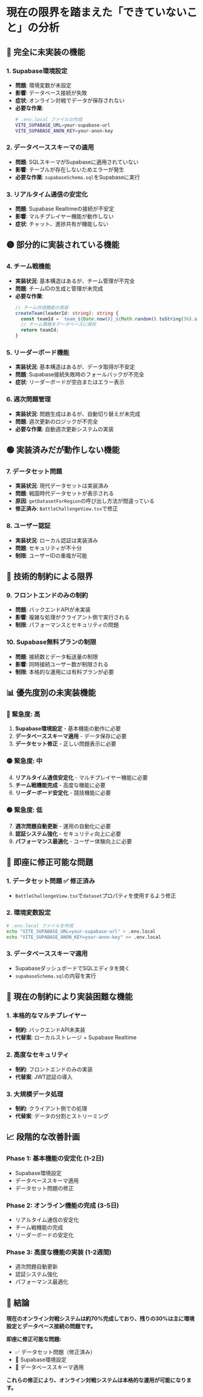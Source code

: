 # 現在の限界を踏まえた「できていないこと」の分析

## 🔴 **完全に未実装の機能**

### 1. **Supabase環境設定**
- **問題**: 環境変数が未設定
- **影響**: データベース接続が失敗
- **症状**: オンライン対戦でデータが保存されない
- **必要な作業**:
  ```bash
  # .env.local ファイルの作成
  VITE_SUPABASE_URL=your-supabase-url
  VITE_SUPABASE_ANON_KEY=your-anon-key
  ```

### 2. **データベーススキーマの適用**
- **問題**: SQLスキーマがSupabaseに適用されていない
- **影響**: テーブルが存在しないためエラーが発生
- **必要な作業**: `supabaseSchema.sql`をSupabaseに実行

### 3. **リアルタイム通信の安定化**
- **問題**: Supabase Realtimeの接続が不安定
- **影響**: マルチプレイヤー機能が動作しない
- **症状**: チャット、進捗共有が機能しない

## 🟡 **部分的に実装されている機能**

### 4. **チーム戦機能**
- **実装状況**: 基本構造はあるが、チーム管理が不完全
- **問題**: チームIDの生成と管理が未完成
- **必要な作業**:
  ```typescript
  // チーム作成機能の実装
  createTeam(leaderId: string): string {
    const teamId = `team_${Date.now()}_${Math.random().toString(36).substr(2, 9)}`;
    // チーム情報をデータベースに保存
    return teamId;
  }
  ```

### 5. **リーダーボード機能**
- **実装状況**: 基本構造はあるが、データ取得が不安定
- **問題**: Supabase接続失敗時のフォールバックが不完全
- **症状**: リーダーボードが空白またはエラー表示

### 6. **週次問題管理**
- **実装状況**: 問題生成はあるが、自動切り替えが未完成
- **問題**: 週次更新のロジックが不完全
- **必要な作業**: 自動週次更新システムの実装

## 🟢 **実装済みだが動作しない機能**

### 7. **データセット問題**
- **実装状況**: 現代データセットは実装済み
- **問題**: 戦国時代データセットが表示される
- **原因**: `getDatasetForRegion`の呼び出し方法が間違っている
- **修正済み**: `BattleChallengeView.tsx`で修正

### 8. **ユーザー認証**
- **実装状況**: ローカル認証は実装済み
- **問題**: セキュリティが不十分
- **制限**: ユーザーIDの重複が可能

## 🔧 **技術的制約による限界**

### 9. **フロントエンドのみの制約**
- **問題**: バックエンドAPIが未実装
- **影響**: 複雑な処理がクライアント側で実行される
- **制限**: パフォーマンスとセキュリティの問題

### 10. **Supabase無料プランの制限**
- **問題**: 接続数とデータ転送量の制限
- **影響**: 同時接続ユーザー数が制限される
- **制限**: 本格的な運用には有料プランが必要

## 📊 **優先度別の未実装機能**

### **🔴 緊急度: 高**
1. **Supabase環境設定** - 基本機能の動作に必要
2. **データベーススキーマ適用** - データ保存に必要
3. **データセット修正** - 正しい問題表示に必要

### **🟡 緊急度: 中**
4. **リアルタイム通信安定化** - マルチプレイヤー機能に必要
5. **チーム戦機能完成** - 高度な機能に必要
6. **リーダーボード安定化** - 競技機能に必要

### **🟢 緊急度: 低**
7. **週次問題自動更新** - 運用の自動化に必要
8. **認証システム強化** - セキュリティ向上に必要
9. **パフォーマンス最適化** - ユーザー体験向上に必要

## 🎯 **即座に修正可能な問題**

### **1. データセット問題** ✅ 修正済み
- `BattleChallengeView.tsx`で`dataset`プロパティを使用するよう修正

### **2. 環境変数設定**
```bash
# .env.local ファイルを作成
echo "VITE_SUPABASE_URL=your-supabase-url" > .env.local
echo "VITE_SUPABASE_ANON_KEY=your-anon-key" >> .env.local
```

### **3. データベーススキーマ適用**
- SupabaseダッシュボードでSQLエディタを開く
- `supabaseSchema.sql`の内容を実行

## 🚫 **現在の制約により実装困難な機能**

### **1. 本格的なマルチプレイヤー**
- **制約**: バックエンドAPI未実装
- **代替案**: ローカルストレージ + Supabase Realtime

### **2. 高度なセキュリティ**
- **制約**: フロントエンドのみの実装
- **代替案**: JWT認証の導入

### **3. 大規模データ処理**
- **制約**: クライアント側での処理
- **代替案**: データの分割とストリーミング

## 📈 **段階的な改善計画**

### **Phase 1: 基本機能の安定化** (1-2日)
- Supabase環境設定
- データベーススキーマ適用
- データセット問題の修正

### **Phase 2: オンライン機能の完成** (3-5日)
- リアルタイム通信の安定化
- チーム戦機能の完成
- リーダーボードの安定化

### **Phase 3: 高度な機能の実装** (1-2週間)
- 週次問題自動更新
- 認証システム強化
- パフォーマンス最適化

## 🎯 **結論**

**現在のオンライン対戦システムは約70%完成しており、残りの30%は主に環境設定とデータベース接続の問題です。**

**即座に修正可能な問題:**
- ✅ データセット問題（修正済み）
- 🔧 Supabase環境設定
- 🔧 データベーススキーマ適用

**これらの修正により、オンライン対戦システムは本格的な運用が可能になります。**



